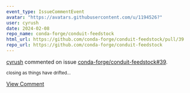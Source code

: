 ```yaml
---
event_type: IssueCommentEvent
avatar: "https://avatars.githubusercontent.com/u/1194526?"
user: cyrush
date: 2024-02-08
repo_name: conda-forge/conduit-feedstock
html_url: https://github.com/conda-forge/conduit-feedstock/pull/39
repo_url: https://github.com/conda-forge/conduit-feedstock
---
```


<a href='https://github.com/cyrush' target='_blank'>cyrush</a> commented on issue <a href='https://github.com/conda-forge/conduit-feedstock/pull/39' target='_blank'>conda-forge/conduit-feedstock#39</a>.

<small>closing as things have drifted...</small>

<a href='https://github.com/conda-forge/conduit-feedstock/pull/39' target='_blank'>View Comment</a>